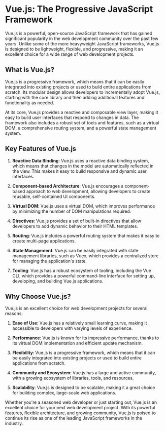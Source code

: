 # Vue.js: The Progressive JavaScript Framework

Vue.js is a powerful, open-source JavaScript framework that has gained significant popularity in the web development community over the past few years. Unlike some of the more heavyweight JavaScript frameworks, Vue.js is designed to be lightweight, flexible, and progressive, making it an excellent choice for a wide range of web development projects.

## What is Vue.js?

Vue.js is a progressive framework, which means that it can be easily integrated into existing projects or used to build entire applications from scratch. Its modular design allows developers to incrementally adopt Vue.js, starting with the core library and then adding additional features and functionality as needed.

At its core, Vue.js provides a reactive and composable view layer, making it easy to build user interfaces that respond to changes in data. The framework also includes a robust set of tools and features, such as a virtual DOM, a comprehensive routing system, and a powerful state management system.

## Key Features of Vue.js

1. **Reactive Data Binding**: Vue.js uses a reactive data binding system, which means that changes in the model are automatically reflected in the view. This makes it easy to build responsive and dynamic user interfaces.

2. **Component-based Architecture**: Vue.js encourages a component-based approach to web development, allowing developers to create reusable, self-contained UI components.

3. **Virtual DOM**: Vue.js uses a virtual DOM, which improves performance by minimizing the number of DOM manipulations required.

4. **Directives**: Vue.js provides a set of built-in directives that allow developers to add dynamic behavior to their HTML templates.

5. **Routing**: Vue.js includes a powerful routing system that makes it easy to create multi-page applications.

6. **State Management**: Vue.js can be easily integrated with state management libraries, such as Vuex, which provides a centralized store for managing the application's state.

7. **Tooling**: Vue.js has a robust ecosystem of tooling, including the Vue CLI, which provides a powerful command-line interface for setting up, developing, and building Vue.js applications.

## Why Choose Vue.js?

Vue.js is an excellent choice for web development projects for several reasons:

1. **Ease of Use**: Vue.js has a relatively small learning curve, making it accessible to developers with varying levels of experience.

2. **Performance**: Vue.js is known for its impressive performance, thanks to its virtual DOM implementation and efficient update mechanism.

3. **Flexibility**: Vue.js is a progressive framework, which means that it can be easily integrated into existing projects or used to build entire applications from scratch.

4. **Community and Ecosystem**: Vue.js has a large and active community, with a growing ecosystem of libraries, tools, and resources.

5. **Scalability**: Vue.js is designed to be scalable, making it a great choice for building complex, large-scale web applications.

Whether you're a seasoned web developer or just starting out, Vue.js is an excellent choice for your next web development project. With its powerful features, flexible architecture, and growing community, Vue.js is poised to continue its rise as one of the leading JavaScript frameworks in the industry.
